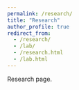```yaml
---
permalink: /research/
title: "Research"
author_profile: true
redirect_from: 
  - /research/
  - /lab/
  - /research.html
  - /lab.html
---
```


Research page.
